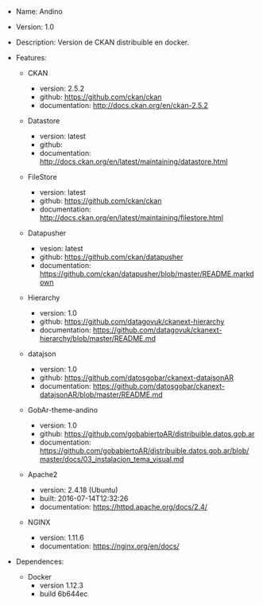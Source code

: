 + Name: Andino
+ Version: 1.0
+ Description: Version de CKAN distribuible en docker. 
+ Features:
	+ CKAN
		+ version: 2.5.2
		+ github: https://github.com/ckan/ckan
		+ documentation: http://docs.ckan.org/en/ckan-2.5.2

	+ Datastore
		+ version: latest
		+ github: 
		+ documentation: http://docs.ckan.org/en/latest/maintaining/datastore.html

	+ FileStore
		+ version: latest
		+ github: https://github.com/ckan/ckan
		+ documentation: http://docs.ckan.org/en/latest/maintaining/filestore.html

	+ Datapusher
		+ vesion: latest
		+ github: https://github.com/ckan/datapusher
		+ documentation: https://github.com/ckan/datapusher/blob/master/README.markdown

	+ Hierarchy
		+ version: 1.0
		+ github: https://github.com/datagovuk/ckanext-hierarchy
		+ documentation: https://github.com/datagovuk/ckanext-hierarchy/blob/master/README.md

	+ datajson
		+ version: 1.0
		+ github: https://github.com/datosgobar/ckanext-datajsonAR
		+ documentation: https://github.com/datosgobar/ckanext-datajsonAR/blob/master/README.md


	+ GobAr-theme-andino
		+ version: 1.0
		+ github: https://github.com/gobabiertoAR/distribuible.datos.gob.ar
		+ documentation: https://github.com/gobabiertoAR/distribuible.datos.gob.ar/blob/master/docs/03_instalacion_tema_visual.md

	+ Apache2
		+ version: 2.4.18 (Ubuntu)
		+ built: 2016-07-14T12:32:26
		+ documentation: https://httpd.apache.org/docs/2.4/

	+ NGINX
		+ version: 1.11.6
		+ documentation: https://nginx.org/en/docs/

+ Dependences:
	+ Docker 
		+ version 1.12.3
		+ build 6b644ec
